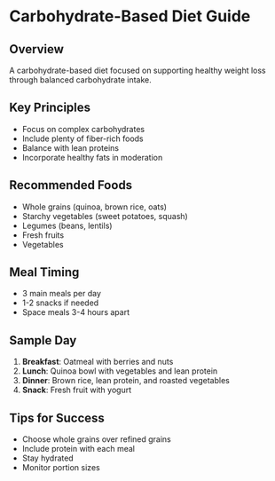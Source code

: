 # Carbohydrate-Based Diet Guide

## Overview
A carbohydrate-based diet focused on supporting healthy weight loss through balanced carbohydrate intake.

## Key Principles
- Focus on complex carbohydrates
- Include plenty of fiber-rich foods
- Balance with lean proteins
- Incorporate healthy fats in moderation

## Recommended Foods
- Whole grains (quinoa, brown rice, oats)
- Starchy vegetables (sweet potatoes, squash)
- Legumes (beans, lentils)
- Fresh fruits
- Vegetables

## Meal Timing
- 3 main meals per day
- 1-2 snacks if needed
- Space meals 3-4 hours apart

## Sample Day
1. **Breakfast**: Oatmeal with berries and nuts
2. **Lunch**: Quinoa bowl with vegetables and lean protein
3. **Dinner**: Brown rice, lean protein, and roasted vegetables
4. **Snack**: Fresh fruit with yogurt

## Tips for Success
- Choose whole grains over refined grains
- Include protein with each meal
- Stay hydrated
- Monitor portion sizes 